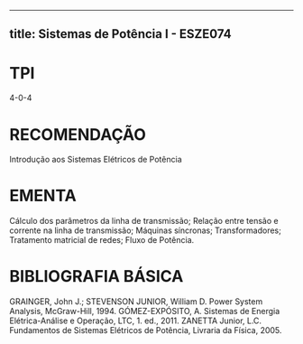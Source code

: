 
---
title: Sistemas de Potência I - ESZE074 
---

# TPI

4-0-4

# RECOMENDAÇÃO

Introdução aos Sistemas Elétricos de Potência

# EMENTA

Cálculo dos parâmetros da linha de transmissão; Relação entre tensão e corrente na linha de transmissão; Máquinas síncronas; Transformadores; Tratamento matricial de redes; Fluxo de Potência.

# BIBLIOGRAFIA BÁSICA

GRAINGER, John J.; STEVENSON JUNIOR, William D. Power System Analysis, McGraw-Hill, 1994.
GÓMEZ-EXPÓSITO, A. Sistemas de Energia Elétrica-Análise e Operação, LTC, 1. ed., 2011.
ZANETTA Junior, L.C. Fundamentos de Sistemas Elétricos de Potência, Livraria da Física, 2005.
        